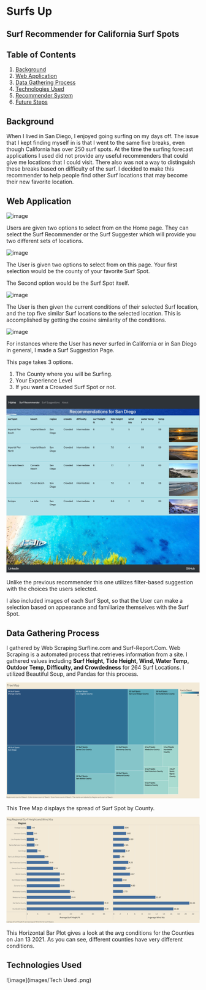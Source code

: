 # Surfs Up

## Surf Recommender for California Surf Spots

## Table of Contents
1. [Background](#background)
2. [Web Application](#web-application)
3. [Data Gathering Process](#data-gathering-process)
4. [Technologies Used](#technologies-used)
5. [Recommender System](#recommender-system)
6. [Future Steps](#future-steps)

## Background

When I lived in San Diego, I enjoyed going surfing on my days off. The issue that I kept finding myself in is that I went to the same five breaks, even though California has over 250 surf spots. At the time the surfing forecast applications I used did not provide any useful recommenders that could give me locations that I could visit. There also was not a way to distinguish these breaks based on difficulty of the surf. I decided to make this recommender to help people find other Surf locations that may become their new favorite location.

## Web Application 

![image](images/Home.png)

Users are given two options to select from on the Home page. They can select the Surf Recommender or the Surf Suggester  which will provide you two different sets of locations.

![image](images/Surf_Choice.png)

The User is given two options to select from on this page. Your first selection would be the county of your favorite Surf Spot.

The Second option would be the Surf Spot itself.

![image](images/Cosine_Rec.png)

The User is then given the current conditions of their selected Surf location, and the top five similar Surf locations to the selected location. This is accomplished by getting the cosine similarity of the conditions.

![image](images/Surf_Suggestion.png)

For instances where the User has never surfed in California or in San Diego in general, I made a Surf Suggestion  Page.

This page takes 3 options.

1. The County where you will be Surfing.
2. Your Experience Level
3. If you want a Crowded Surf Spot or not.

![image](images/Suggestion.png)

Unlike the previous recommender this one utilizes filter-based suggestion with the choices the users selected.

I also included images of each Surf Spot, so that the User can make a selection based on appearance  and familiarize themselves with the Surf Spot.

## Data Gathering Process

I gathered by Web Scraping Surfline.com and Surf-Report.Com. Web Scraping is a automated process that retrieves information from a site. I gathered values including **Surf Height, Tide Height, Wind, Water Temp, Outdoor Temp, Difficulty, and Crowdedness** for 264 Surf Locations. I utilized Beautiful Soup, and Pandas for this process.

![image](images/treemap.png)

This Tree Map displays the spread of Surf Spot by County. 

![image](images/hbar.png)

This Horizontal Bar Plot gives a look at the avg conditions for the Counties on Jan 13 2021. As you can see, different counties have very different conditions.

## Technologies Used

![image](images/Tech Used .png)




